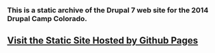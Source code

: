 ### This is a static archive of the Drupal 7 web site for the 2014 Drupal Camp Colorado.

## [Visit the Static Site Hosted by Github Pages](http://larsdesigns.github.io/2014.drupalcampcolorado.org)
